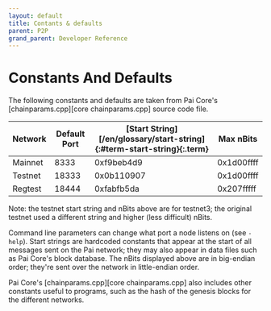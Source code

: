 ```yaml
---
layout: default
title: Contants & defaults
parent: P2P
grand_parent: Developer Reference
---
```


Constants And Defaults
========================

The following constants and defaults are taken from Pai Core's
[chainparams.cpp][core chainparams.cpp] source code file.

| Network | Default Port | [Start String][/en/glossary/start-string]{:#term-start-string}{:.term} | Max nBits
|---------|--------------|-----------------------------------------------|---------------
| Mainnet | 8333         | 0xf9beb4d9                                    | 0x1d00ffff
| Testnet | 18333        | 0x0b110907                                    | 0x1d00ffff
| Regtest | 18444        | 0xfabfb5da                                    | 0x207fffff

Note: the testnet start string and nBits above are for testnet3; the
original testnet used a different string and higher (less difficult)
nBits.

Command line parameters can change what port a node listens on (see
`-help`). Start strings are hardcoded constants that appear at the start
of all messages sent on the Pai network; they may also appear in
data files such as Pai Core's block database.  The nBits displayed
above are in big-endian order; they're sent over the network in
little-endian order.

Pai Core's [chainparams.cpp][core chainparams.cpp] also includes
other constants useful to programs, such as the hash of the genesis
blocks for the different networks.
